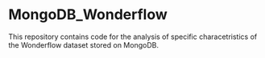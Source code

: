 # MongoDB_Wonderflow
This repository contains code for the analysis of specific characetristics of the Wonderflow dataset stored on MongoDB. 
